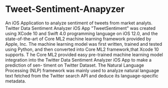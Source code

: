 # Tweet-Sentiment-Anapyzer
An iOS Application to analyze sentiment of tweets from market analyts.
Twitter Data Sentiment Analyzer iOS App "TweetSentiment" was created using XCode
10 and Swift 4.0 programming language on iOS 12.0, and the state-of-the-art of Core ML2
machine learning framework provided by Apple, Inc. The machine learning model was first
written, trained and tested using Python, and then converted into Core ML2 framework,that Xcode 10 supports. T
he Core ML2 provided easy pre-trained machine learning model
integration into the Twitter Data Sentiment Analyzer iOS App to make a prediction of sen-
timent on Twitter Dataset. The Natural Language Processing (NLP) framework was mainly
used to analyze natural language text fetched from the Twitter search API and deduce its
language-specific metadata.
